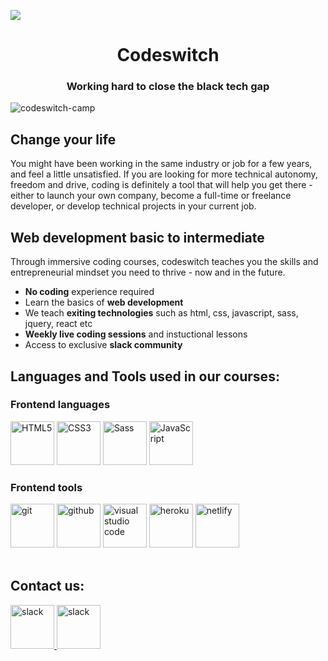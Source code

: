 

<!--
**codeswitch-camp/codeswitch-camp** is a ✨ _special_ ✨ repository because its `README.md` (this file) appears on your GitHub profile.
-->
![](https://blog.newrelic.com/wp-content/uploads/good-programmer-banner-final.jpg)
<h1 align="center">Codeswitch</h1>

<h3 align="center">Working hard to close the black tech gap</h3>

<p align="left">
	<img
		src="https://komarev.com/ghpvc/?username=codeswitch-camp&label=Profile%20views&color=0e75b6&style=flat"
		alt="codeswitch-camp"
	/>
</p>

## Change your life

You might have been working in the same industry or job for a few years, and feel a little unsatisfied. If you are looking for more technical autonomy, freedom and drive, coding is definitely a tool that will help you get there - either to launch your own company, become a full-time or freelance developer, or develop technical projects in your current job.

## Web development basic to intermediate

Through immersive coding courses, codeswitch teaches you the skills and entrepreneurial mindset you need to thrive - now and in the future.
- **No coding** experience required
- Learn the basics of **web development**
- We teach **exiting technologies** such as html, css, javascript, sass, jquery, react etc
- **Weekly live coding sessions** and instuctional lessons
- Access to exclusive **slack community**

## Languages and Tools used in our courses:

### Frontend languages

  <div align="left">
    <img
      src="https://profilinator.rishav.dev/skills-assets/html5-original-wordmark.svg"
      alt="HTML5"
      height="70"
    />
    <img
      src="https://profilinator.rishav.dev/skills-assets/css3-original-wordmark.svg"
      alt="CSS3"
      height="70"
    />
    <img
      src="https://profilinator.rishav.dev/skills-assets/sass-original.svg"
      alt="Sass"
      height="70"
    />
    <img
      src="https://profilinator.rishav.dev/skills-assets/javascript-original.svg"
      alt="JavaScript"
      height="70"
    />
  </div>
    
### Frontend tools

  <div align="left">
    <img
      src="https://www.vectorlogo.zone/logos/git-scm/git-scm-icon.svg"
      alt="git"
      height="70"
    />
    <img
      src="https://www.invispace.com/wp-content/uploads/2019/10/github.gif"
      alt="github"
      height="70"
    />
    <img
      src="https://cdn.worldvectorlogo.com/logos/visual-studio-code-1.svg"
      alt="visual studio code"
      height="70"
    />
    <img
      src="https://www.vectorlogo.zone/logos/heroku/heroku-icon.svg"
      alt="heroku"
      height="70"
    />
    <img
      src="https://pbs.twimg.com/profile_images/1021778918842531840/FBVP_uDf_400x400.jpg"
      alt="netlify"
      height="70"
    />
  </div>

<br />

## Contact us:

 <div align="left">
	<a href="https://getbootstrap.com" target="_blank">
	    <img
	      src="https://cdn.mos.cms.futurecdn.net/SDDw7CnuoUGax6x9mTo7dd.jpg"
	      alt="slack"
	      height="70"
	    />
	</a>
	<a href="https://getbootstrap.com" target="_blank">
	    <img
	      src="https://protonmail.com/images/stripeLogo.png"
	      alt="slack"
	      height="70"
	    />
	</a>
  </div>


<!--
<p>
	<img
		align="left"
		src="https://github-readme-stats.vercel.app/api/top-langs?username=codeswitch-camp&show_icons=true&locale=en&layout=compact"
		alt="codeswitch-camp"
	/>
</p>
<p>
	&nbsp;<img
		align="center"
		src="https://github-readme-stats.vercel.app/api?username=codeswitch-camp&show_icons=true&locale=en"
		alt="codeswitch-camp"
	/>
</p>
<p>
	<img
		align="center"
		src="https://github-readme-streak-stats.herokuapp.com/?user=codeswitch-camp&"
		alt="codeswitch-camp"
	/>
</p>
-->

